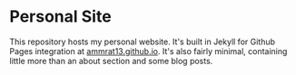 # Personal Site
This repository hosts my personal website. It's built in Jekyll for Github Pages
integration at [ammrat13.github.io](https://ammrat13.github.io). It's also
fairly minimal, containing little more than an about section and some blog
posts.
